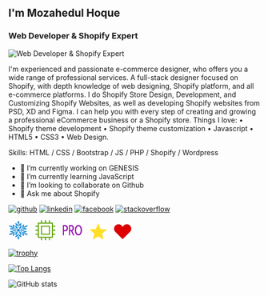 ## I'm Mozahedul Hoque
### Web Developer & Shopify Expert
![Web Developer & Shopify Expert](https://media.licdn.com/dms/image/D5616AQGwlXwqVMjRng/profile-displaybackgroundimage-shrink_350_1400/0/1684869461798?e=1692835200&v=beta&t=NHcWShF8augRITLO8cSe9A2caUEL5tDyfzRibBApguk)

I'm experienced and passionate e-commerce designer, who offers you a wide range of professional services. A full-stack designer focused on Shopify, with depth knowledge of web designing, Shopify platform, and all e-commerce platforms. I do Shopify Store Design, Development, and Customizing Shopify Websites, as well as developing Shopify websites from PSD, XD and Figma. I can help you with every step of creating and growing a professional eCommerce business or a Shopify store. 
Things I love: 
• Shopify theme development 
• Shopify theme customization 
• Javascript 
• HTML5 
• CSS3 
• Web Design.

Skills: HTML / CSS / Bootstrap / JS / PHP / Shopify / Wordpress 

- 🔭 I’m currently working on GENESIS 
- 🌱 I’m currently learning JavaScript 
- 👯 I’m looking to collaborate on Github 
- 💬 Ask me about Shopify 


[<img src='https://cdn.jsdelivr.net/npm/simple-icons@3.0.1/icons/github.svg' alt='github' height='40'>](https://github.com/mozahedweb)  [<img src='https://cdn.jsdelivr.net/npm/simple-icons@3.0.1/icons/linkedin.svg' alt='linkedin' height='40'>](https://www.linkedin.com/in/mozahedweb/)  [<img src='https://cdn.jsdelivr.net/npm/simple-icons@3.0.1/icons/facebook.svg' alt='facebook' height='40'>](https://www.facebook.com/mozahed.khan.52)  [<img src='https://cdn.jsdelivr.net/npm/simple-icons@3.0.1/icons/stackoverflow.svg' alt='stackoverflow' height='40'>](https://stackoverflow.com/users/https://stackoverflow.com/users/21972030/mozahedweb)  

<a href='https://archiveprogram.github.com/'><img src='https://raw.githubusercontent.com/acervenky/animated-github-badges/master/assets/acbadge.gif' width='40' height='40'></a> <a href='https://docs.github.com/en/developers'><img src='https://raw.githubusercontent.com/acervenky/animated-github-badges/master/assets/devbadge.gif' width='40' height='40'></a> <a href='https://github.com/pricing'><img src='https://raw.githubusercontent.com/acervenky/animated-github-badges/master/assets/pro.gif' width='40' height='40'></a> <a href='https://stars.github.com/'><img src='https://raw.githubusercontent.com/acervenky/animated-github-badges/master/assets/starbadge.gif' width='35' height='35'></a> <a href='https://docs.github.com/en/github/supporting-the-open-source-community-with-github-sponsors'><img src='https://raw.githubusercontent.com/acervenky/animated-github-badges/master/assets/sponsorbadge.gif' width='35' height='35'></a> 

[![trophy](https://github-profile-trophy.vercel.app/?username=mozahedweb)](https://github.com/ryo-ma/github-profile-trophy)

[![Top Langs](https://github-readme-stats.vercel.app/api/top-langs/?username=mozahedweb)](https://github.com/anuraghazra/github-readme-stats)

![GitHub stats](https://github-readme-stats.vercel.app/api?username=mozahedweb&show_icons=true)  

